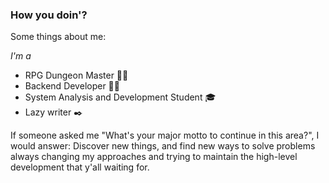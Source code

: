 ### How you doin'?
Some things about me:

*I'm a*
* RPG Dungeon Master 🧙‍♂️
* Backend Developer 🧑‍💻
* System Analysis and Development Student 🎓
* Lazy writer ✒️

If someone asked me "What's your major motto to continue in this area?", I would answer:
Discover new things, and find new ways to solve problems always changing my approaches and trying to maintain the high-level development that y'all waiting for.
